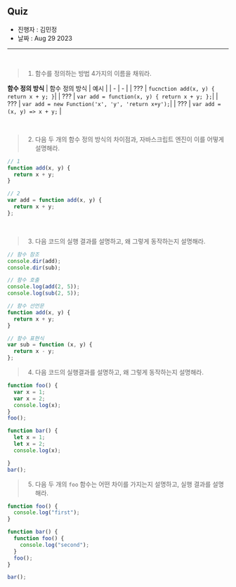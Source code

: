## Quiz

- 진행자 : 김민정
- 날짜 : Aug 29 2023

---

<!--
1. 질문은 이해하기 쉽고 명확하게 적는다.
2. 문제는 아래의 예시를 참고해 작성한다.
3. 문제의 정답은 주석으로 표기한다.
-->

<br />

> 1. 함수를 정의하는 방법 4가지의 이름을 채워라.

**함수 정의 방식**
| 함수 정의 방식 | 예시 |
| - | - |
| ??? | `fucnction add(x, y) { return x + y; }`|
| ??? | `var add = function(x, y) { return x + y; };`|
| ??? | `var add = new Function('x', 'y', 'return x+y');`|
| ??? | `var add = (x, y) => x + y;` |

<!--
함수 선언문, 함수 표현식, Function 생성자 함수, 화살표 함수
-->

<br />

> 2. 다음 두 개의 함수 정의 방식의 차이점과, 자바스크립트 엔진이 이를 어떻게 설명해라.

```jsx
// 1
function add(x, y) {
  return x + y;
}

// 2
var add = function add(x, y) {
  return x + y;
};
```

<!--
1번은 함수 선언문으로, 2번은 함수 표현식으로 함수를 정의했다.
1번은 함수 선언문으로서 함수 호이스팅이 일어나고, 자바스크립트 엔진이 함수 객체를 생성하며 함수 이름과 동일한 이름의 식별자를 암묵적으로 생성하고 이에 함수 객체를 할당한다.
2번은 함수 표현식으로서 변수 호이스팅이 일어나고, 값이 평가될 때 함수 객체가 생성되어 변수에 할당된다. 함수 표현식을 통해 함수 객체가 add라는 변수 식별자에 할당됨.
-->

<br />


> 3. 다음 코드의 실행 결과를 설명하고, 왜 그렇게 동작하는지 설명해라.

```jsx
// 함수 참조
console.dir(add);
console.dir(sub); 

// 함수 호출
console.log(add(2, 5));
console.log(sub(2, 5));

// 함수 선언문
function add(x, y) {
  return x + y;
}

// 함수 표현식
var sub = function (x, y) {
  return x - y;
};
```

<!--
console.dir 함수는 함수의 파라미터까지 출력하고, console.log는 함수 객체를 출력한다는 차이점이 있다.
다만 node.js 런타임에서는 dir 함수도 log와 같이 출력된다.

함수 선언문에서는 함수 호이스팅이 일어나 console.dir(add) 시 f add(x, y) 가 출력되고 console.log(add(2, 5))시 함수가 실행되어 반환값인 7이 출력된다.
한수 표현식에서는 변수 호이스팅이 일어나 sub 식별자가 undefined로 초기화 되어 console.dir(sub) 시 undefined가 출력된다.
console.log(sub(2, 5)) 에서는 undefined를 함수로서 호출하기 때문에 TypeError가 발생한다.
-->

> 4. 다음 코드의 실행결과를 설명하고, 왜 그렇게 동작하는지 설명해라.

```jsx
function foo() {
  var x = 1;
  var x = 2;
  console.log(x); 
}
foo();
```

```jsx
function bar() {
  let x = 1;
  let x = 2;
  console.log(x); 

}
bar();
```

<!--
foo 함수에서는 foo 함수 스코프의 지역변수인 x가 재선언이 가능한 키워드인 var를 사용했기 때문에 2가 출력된다.
bar 함수에서는 bar 함수 스코프의 지역변수인 x가 재선언이 불가한 키워드인 let을 사용하여 SntaxError: Identifier 'x' has already been declared가 발생한다.
-->

> 5. 다음 두 개의 `foo` 함수는 어떤 차이를 가지는지 설명하고, 실행 결과를 설명해라.

```jsx
function foo() {
  console.log("first");
}

function bar() {
  function foo() {
    console.log("second");
  }
  foo(); 
}

bar();
```

<!--
전역스코프에 foo라는 함수가 존재하고, bar라는 함수가 존재한다.
bar라는 함수 스코프에는 foo라는 지역 함수가 존재하고, bar 내부에서 foo를 참조하게 되면 지역 함수인 foo가 호출되어 second가 출력된다.
-->